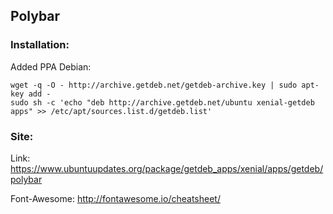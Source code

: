 ## Polybar

### Installation:
Added PPA Debian:
```shell
wget -q -O - http://archive.getdeb.net/getdeb-archive.key | sudo apt-key add -
sudo sh -c 'echo "deb http://archive.getdeb.net/ubuntu xenial-getdeb apps" >> /etc/apt/sources.list.d/getdeb.list'
```
### Site:
Link: https://www.ubuntuupdates.org/package/getdeb_apps/xenial/apps/getdeb/polybar

Font-Awesome: http://fontawesome.io/cheatsheet/
